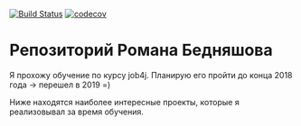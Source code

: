 [![Build Status](https://travis-ci.org/HipNoR/job4j.svg?branch=master)](https://travis-ci.org/HipNoR/job4j)
[![codecov](https://codecov.io/gh/HipNoR/job4j/branch/master/graph/badge.svg)](https://codecov.io/gh/HipNoR/job4j)

# Репозиторий Романа Бедняшова

Я прохожу обучение по курсу job4j. Планирую его пройти до конца 2018 года -> перешел в 2019 =)

Ниже находятся наиболее интересные проекты, которые я реализовывал за время обучения.
